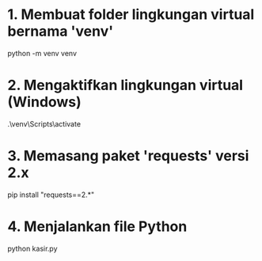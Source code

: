# 1. Membuat folder lingkungan virtual bernama 'venv'

python -m venv venv


# 2. Mengaktifkan lingkungan virtual (Windows)

.\venv\Scripts\activate


# 3. Memasang paket 'requests' versi 2.x

pip install "requests==2.*"


# 4. Menjalankan file Python

python kasir.py